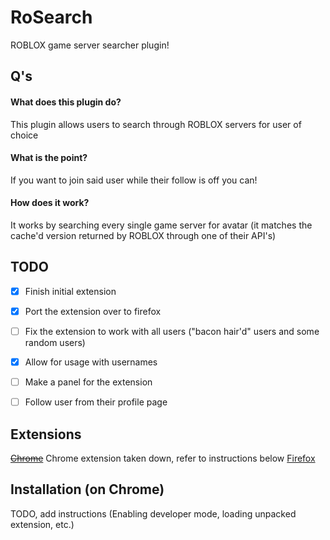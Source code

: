 # RoSearch
ROBLOX game server searcher plugin!


## Q's
#### What does this plugin do?
This plugin allows users to search through ROBLOX servers for user of choice

#### What is the point?
If you want to join said user while their follow is off you can!

#### How does it work?
It works by searching every single game server for avatar (it matches the cache'd version returned by ROBLOX through one of their API's)


## TODO
- [X] Finish initial extension
- [X] Port the extension over to firefox
- [ ] Fix the extension to work with all users ("bacon hair'd" users and some random users)
- [X] Allow for usage with usernames
- [ ] Make a panel for the extension
- [ ] Follow user from their profile page


## Extensions 
~~[Chrome](https://chrome.google.com/webstore/detail/rosearcher/jhamlfgelgpjgbifbpepmclhnellfoaa?hl=en-GB&gl=US)~~ Chrome extension taken down, refer to instructions below
[Firefox](https://addons.mozilla.org/en-US/firefox/addon/rosearcher/)

## Installation (on Chrome)
  TODO, add instructions (Enabling developer mode, loading unpacked extension, etc.)

